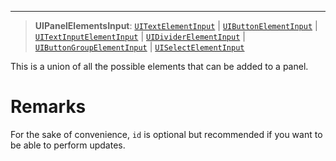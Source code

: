 ***

> **UIPanelElementsInput**: [`UITextElementInput`](UITextElementInput.md) | [`UIButtonElementInput`](UIButtonElementInput.md) | [`UITextInputElementInput`](UITextInputElementInput.md) | [`UIDividerElementInput`](UIDividerElementInput.md) | [`UIButtonGroupElementInput`](UIButtonGroupElementInput.md) | [`UISelectElementInput`](UISelectElementInput.md)

This is a union of all the possible elements that can be added to a panel.

# Remarks

For the sake of convenience, `id` is optional but recommended if you want to be able to
perform updates.
